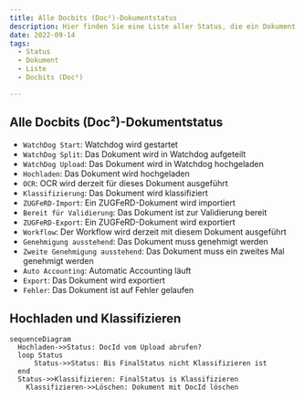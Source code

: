 ```yaml
---
title: Alle Docbits (Doc²)-Dokumentstatus
description: Hier finden Sie eine Liste aller Status, die ein Dokument in Docbits (Doc²) haben kann.
date: 2022-09-14
tags:
  - Status
  - Dokument
  - Liste
  - Docbits (Doc²)

---
```


##  Alle Docbits (Doc²)-Dokumentstatus

- `WatchDog Start`: Watchdog wird gestartet
- `WatchDog Split`: Das Dokument wird in Watchdog aufgeteilt
- `WatchDog Upload`: Das Dokument wird in Watchdog hochgeladen
- `Hochladen`: Das Dokument wird hochgeladen
- `OCR`: OCR wird derzeit für dieses Dokument ausgeführt
- `Klassifizierung`: Das Dokument wird klassifiziert
- `ZUGFeRD-Import`: Ein ZUGFeRD-Dokument wird importiert
- `Bereit für Validierung`: Das Dokument ist zur Validierung bereit
- `ZUGFeRD-Export`: Ein ZUGFeRD-Dokument wird exportiert
- `Workflow`: Der Workflow wird derzeit mit diesem Dokument ausgeführt
- `Genehmigung ausstehend`: Das Dokument muss genehmigt werden
- `Zweite Genehmigung ausstehend`: Das Dokument muss ein zweites Mal genehmigt werden
- `Auto Accounting`: Automatic Accounting läuft
- `Export`: Das Dokument wird exportiert
- `Fehler`: Das Dokument ist auf Fehler gelaufen

##  Hochladen und Klassifizieren

``` mermaid
sequenceDiagram
  Hochladen->>Status: DocId vom Upload abrufen?
  loop Status
      Status->>Status: Bis FinalStatus nicht Klassifizieren ist
  end
  Status->>Klassifizieren: FinalStatus is Klassifizieren
	Klassifizieren->>Löschen: Dokument mit DocId löschen

```

